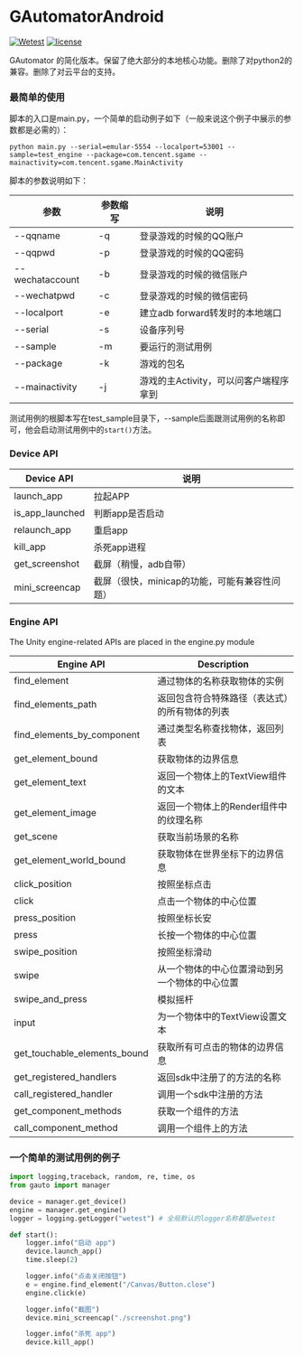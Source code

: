 # GAutomatorAndroid
[![Wetest](https://img.shields.io/badge/wetest-2.8.2-green.svg)](wetest.qq.com)  [![license](https://img.shields.io/badge/license-mit-red.svg)](https://github.com/Tencent/tinker/blob/master/LICENSE)

GAutomator 的简化版本。保留了绝大部分的本地核心功能。删除了对python2的兼容。删除了对云平台的支持。

### 最简单的使用

脚本的入口是main.py，一个简单的启动例子如下（一般来说这个例子中展示的参数都是必需的）：
```shell script
python main.py --serial=emular-5554 --localport=53001 --sample=test_engine --package=com.tencent.sgame --mainactivity=com.tencent.sgame.MainActivity
```
脚本的参数说明如下：

|参数|参数缩写|说明|
|------|------|------|
|--qqname|-q|登录游戏的时候的QQ账户|
|--qqpwd|-p|登录游戏的时候的QQ密码|
|--wechataccount|-b|登录游戏的时候的微信账户|
|--wechatpwd|-c|登录游戏的时候的微信密码|
|--localport|-e|建立adb forward转发时的本地端口|
|--serial|-s|设备序列号|
|--sample|-m|要运行的测试用例|
|--package|-k|游戏的包名|
|--mainactivity|-j|游戏的主Activity，可以问客户端程序拿到|


测试用例的根脚本写在test_sample目录下，--sample后面跟测试用例的名称即可，他会启动测试用例中的`start()`方法。

### Device API

|Device API|说明|
|---|---|
|launch_app|拉起APP|
|is_app_launched|判断app是否启动|
|relaunch_app|重启app|
|kill_app|杀死app进程|
|get_screenshot|截屏（稍慢，adb自带）|
|mini_screencap|截屏（很快，minicap的功能，可能有兼容性问题）|

### Engine API
The Unity engine-related APIs are placed in the engine.py module


| Engine API | Description |
| ------| ------ |
| find_element | 通过物体的名称获取物体的实例 |
| find_elements_path|返回包含符合特殊路径（表达式）的所有物体的列表|
|find_elements_by_component|通过类型名称查找物体，返回列表|
|get_element_bound|获取物体的边界信息|
|get_element_text|返回一个物体上的TextView组件的文本|
|get_element_image|返回一个物体上的Render组件中的纹理名称|
|get_scene|获取当前场景的名称|
|get_element_world_bound|获取物体在世界坐标下的边界信息|
|click_position|按照坐标点击|
|click|点击一个物体的中心位置|
|press_position|按照坐标长安|
|press|长按一个物体的中心位置|
|swipe_position|按照坐标滑动|
|swipe|从一个物体的中心位置滑动到另一个物体的中心位置|
|swipe_and_press|模拟摇杆|
|input|为一个物体中的TextView设置文本|
|get_touchable_elements_bound|获取所有可点击的物体的边界信息|
|get_registered_handlers|返回sdk中注册了的方法的名称|
|call_registered_handler|调用一个sdk中注册的方法|
|get_component_methods|获取一个组件的方法|
|call_component_method|调用一个组件上的方法|

### 一个简单的测试用例的例子
```python
import logging,traceback, random, re, time, os
from gauto import manager

device = manager.get_device()
engine = manager.get_engine()
logger = logging.getLogger("wetest") # 全局默认的logger名称都是wetest

def start():
    logger.info("启动 app")
    device.launch_app()
    time.sleep(2)

    logger.info("点击关闭按钮")
    e = engine.find_element("/Canvas/Button.close")
    engine.click(e)

    logger.info("截图")
    device.mini_screencap("./screenshot.png")

    logger.info("杀死 app")
    device.kill_app()
```
